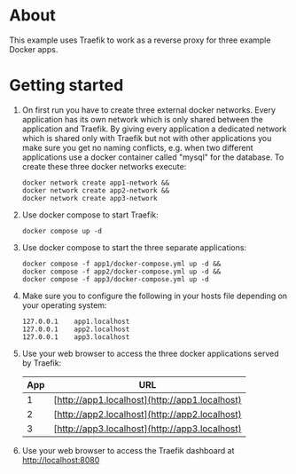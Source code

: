 # About
This example uses Traefik to work as a reverse proxy for three example Docker apps.

# Getting started
1. On first run you have to create three external docker networks. Every application has its own
   network which is only shared between the application and Traefik. By giving every application a dedicated network which is
   shared only with Traefik but not with other applications you make sure you get no naming conflicts,
   e.g. when two different applications use a docker container called "mysql" for the database.
   To create these three docker networks execute:
    ```
    docker network create app1-network &&
    docker network create app2-network &&
    docker network create app3-network
    ```
2. Use docker compose to start Traefik:
   ```
   docker compose up -d
   ```
3. Use docker compose to start the three separate applications:
   ```
   docker compose -f app1/docker-compose.yml up -d &&
   docker compose -f app2/docker-compose.yml up -d &&
   docker compose -f app3/docker-compose.yml up -d
   ```
4. Make sure you to configure the following in your hosts file depending on your operating system:
   ```
   127.0.0.1	app1.localhost
   127.0.0.1	app2.localhost
   127.0.0.1	app3.localhost
   ```
5. Use your web browser to access the three docker applications served by Traefik:

   | App | URL                                            |
   |-----|------------------------------------------------|
   | 1   | [http://app1.localhost](http://app1.localhost) |
   | 2   | [http://app2.localhost](http://app2.localhost) |
   | 3   | [http://app3.localhost](http://app3.localhost) |
6. Use your web browser to access the Traefik dashboard at [http://localhost:8080](http://localhost:8080/)
